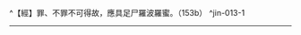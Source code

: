 ^【經】罪、不罪不可得故，應具足尸羅波羅蜜。（153b） ^jin-013-1

---

[^1]: ┌ 身律儀：不惱害、不劫盜、不邪婬、不飲酒 尸羅 ┤ 口律儀：不妄語、不兩舌、不惡口、不綺語 └ 淨命 （印順法師，《大智度論筆記》〔A026〕p.49）
[^2]: ┌ 破戒：墮三惡道 持戒、破戒之果 ┤ ┌ 下持戒：生人中 │ │ 中持戒：生欲天 └ 持戒 ┤ 上持戒：生色無色天 │ ┌ 下清淨：得羅漢果 └ 上上持戒 ┤ 中清淨：得辟支果 └ 上清淨：得佛果 （印順法師，《大智度論筆記》〔A026〕p.50）
[^3]: 猗＝倚【元】。（大正25，153d，n.13） 猗（^ㄧˇ）：2.通"倚"。依，靠著。（《漢語大詞典》（五），p.75）
[^4]: 無上佛道戒：一、慈愍眾生故，二、為度眾生故，三、知戒實相故，四、心不倚著故，五、將至佛道戒。（印順法師，《大智度論筆記》〔A026〕p.50）
[^5]: 參見Lamotte（1949, p.772, n.2）：此一段落實際上是「持戒五利益」之進一步之說明。參見Dīgha（《長部》）, II, p.86, III, p.263; Aṅguttara（《增支部》）, III, p.253；《長阿含經》卷2（2經）《遊行經》：「^凡人持戒，有五功德。何謂為五？一者、諸有所求，輙得如願。二者、所有財產，增益無損。三者、所往之處，眾人敬愛。四者、好名善譽，周聞天下。五者、身壞命終，必生天上。」（大正1，12b20-24）
[^6]: 苦＝共【石】。（大正25，153d，n.19）
[^7]: 政：通「正」。（《漢語大詞典》（五），p.422） 「端政」即「端正」。
[^8]: 考＝拷【宋】【元】【明】【宮】＊。（大正25，153d，n.23）
[^9]: 所＝何【宮】。（大正25，154d，n.1）
[^10]: 憍：同"驕"。驕傲，驕矜。（《漢語大詞典》（七），p.738）
[^11]: 泆（^ㄧˋ）：1.放蕩，放縱。（《漢語大詞典》（五），p.1085）
[^12]: 十二年求德瓶。（印順法師，《大智度論筆記》〔I020〕p.434） 參見《眾經撰雜譬喻》卷上（大正4，532a-b）。
[^13]: 自恣：放縱自己，不受約束。（《漢語大詞典》（八），p.1324）
[^14]: 〔周滿〕－【宋】【宮】【石】。（大正25，154d，n.4）
[^15]: 行禪＝禪定【宋】【元】【明】【宮】【石】。（大正25，154d，n.5）
[^16]: 親親：1.愛自己的親屬。（《漢語大詞典》（十），p.350）
[^17]: 萬端：亦作"萬耑"。形容方法、頭緒、形態等極多而紛繁。（《漢語大詞典》（九），p.469）
[^18]: 向：10.從前，原先。12.剛才。（《漢語大詞典》（三），p.136）
[^19]: 參見《大智度論》卷13（大正25，154a3-17）。
[^20]: 依仰：依賴仰仗。（《漢語大詞典》（一），p.1349）
[^21]: 苽＝瓜【元】【明】。（大正25，154d，n.7）
[^22]: 止：3.居住。（《漢語大詞典》（五），p.299）
[^23]: 大＝火【宋】【元】【明】【宮】。（大正25，154d，n.8）
[^24]: 儜（^ㄋㄧㄥˊ）兒：罵人之語，猶言孱頭。（《漢語大詞典》（一），p.1719） 孱（^ㄘㄢˋ）頭：1.卑劣怯懦的人。2.形容人品下劣懦怯。（《漢語大詞典》（四），p.239）
[^25]: 參見Lamotte（1949, p.781, n.1）：籌（śalākā）係木片，其持有者能以之參與投票或受分配食物。投票稱為「捉籌」（śalākā gṛhṇāti）。
[^26]: 隈（^ㄨㄟ）：5.隅，角落。（《漢語大詞典》（十一），p.1077）
[^27]: 第二十二之一＝第二十三【宋】，－【元】【明】。（大正25。154d，n.16）
[^28]: 〔相〕－【宋】【宮】【石】＊。（大正25，154d，n.18）
[^29]: 殺生戒之定義：是眾生，知是眾生，發心欲殺，正斷其命。（印順法師，《大智度論筆記》〔A034〕p.63）
[^30]: 參見Lamotte（1949, p.784, n.2）：關於此身表業，由大種所造之色，見《俱舍論》卷13（大正29，67c）。
[^31]: 殺生罪料簡：殺他非自殺，心知非不知，故殺非不故，快心非狂癡，斷命非傷，身業非但說，口教非但心念。（印順法師，《大智度論筆記》〔A034〕p.63）
[^32]: ┌ 但善法 ←→ 通無記 ┐ │ 但欲繫 ←→ 通色繫（論主加不繫） │ 小乘於不殺之異說──迦旃延 ┤ 是身口業 ←→ 非身口業 ├ 餘毗曇 │ 是有漏 ←→ 通無漏 │ │ 是有報 ←→ 通無報 │ └ 或隨心行 ←→ 常不逐心行 ┘ （印順法師，《大智度論筆記》〔A026〕p.50）
[^33]: 此後似應接下文：「^復次，有人不受戒，而從生已來，不好殺生，或善或無記，是名無記。」（大正25，155a11-13）
[^34]: 參見《十住毘婆沙論》卷14：「^十善道中離奪他命是善性，或欲界繫、或不繫三界。欲界繫者，以欲界身離奪他命是欲界繫；非三界繫者，學、無學人八聖道所攝，離殺生正業。」（大正26，96b6-10）
[^35]: 案：印順法師筆記中原作「餘毗曇通色繫（論主加不繫）」，但從《大智度論》內容看來，應該是「餘毗曇通不繫（論主加色繫）」。
[^36]: 案：「^復次，有人不受戒，而從生已來，不好殺生，或善或無記，是名無記。」這段文字是在討論善、惡、無記，依其文義似乎應移至前項「三性門」，而列於「^復次，有人不從師受戒，而但心生自誓：我從今日不復殺生！如是不殺，或時無記」之後。
[^37]: 參見《十住毘婆沙論》卷14（大正26，96a6-97b22）。
[^38]: 參見《十住毘婆沙論》卷14：「^或共心生、或不共心生。何等是共心生？如行人見虫而作是念：我當身業遠離不傷害，是名離奪命善行共心生。何等是離殺生善不共心生？有人身不動、口不言，但心念：從今日不殺生，是名不共心生。又有人先遠離殺生，若睡、若覺，心緣餘事，於念念中不殺生，福常得增長，亦不共心生。」（大正26，96b12-18）
[^39]: 〔丹注......戒〕十五字－【宋】【元】【明】【宮】【石】。（大正25，155d，n.6）
[^40]: 二種修：即得修、行修（習修）。本未曾作，今始作，是為得修；前時已作，後時復作，是為行修。參見《大智度論》卷33（大正25，305a）。
[^41]: 〔丹注......證〕七字－【宋】【元】【明】【宮】【石】。（大正25，155d，n.7）
[^42]: 〔丹注......上〕八字－【宋】【元】【明】【宮】【石】。（大正25，155d，n.8）
[^43]: 〔非心相應法〕－【宋】【元】【明】【宮】【石】。（大正25，155d，n.11） 案：此處「非心相應法」之主張與《迦栴延子阿毘曇》相同，應刪除。
[^44]: 〔丹注......也〕十一字－【宋】【元】【明】【宮】【石】。（大正25，155d，n.13）
[^45]: 參見釋厚觀、郭忠生合編，〈《大智度論》之本文相互索引〉，《正觀》（6），pp.32-33：《大智度論》卷14（大正25，163c7-164a），卷18（大正25，193c），卷20（大正25，210b27-211a11）。另可參考：1、《大品般若經》卷8〈29 散花品〉（大正8，279b12-23），2、《放光般若經》卷6〈30 雨法雨品〉（大正8，42c27-43a9），3、《光讚般若經》卷10〈27 雨法寶品〉（大正8，216a24-b7）。
[^46]: 殺生過患。（印順法師，《大智度論筆記》〔A034〕p.63）
[^47]: 并（^ㄅㄧㄥˋ）：2.兼並，並吞。（《漢語大詞典》（二），p.80）
[^48]: 濟（^ㄐㄧˋ）：6.補益。7.增援，增加。（《漢語大詞典》（六），p.190）
[^49]: 令＝今【元】【明】【石】。（大正25，155d，n.14）
[^50]: 思惟不殺之理。（印順法師，《大智度論筆記》〔A034〕p.63）
[^51]: 垂：11.將近。（《漢語大詞典》（二），p.1077）
[^52]: 殺罪最重，不殺德第一。（印順法師，《大智度論筆記》〔A034〕p.63）
[^53]: 生＋（口言）【宋】【元】【明】。（大正25，155d，n.21）
[^54]: 參見《增壹阿含經》卷20（大正2，648a14-19），《佛說五大施經》（大正16，813b-c）。
[^55]: 參見《分別善惡報應經》卷下（大正1，899b12-15），《佛說出家緣經》（大正17，736b12-17）。
[^56]: 藪（^ㄙㄡˇ）：2.人或物聚集之所。（《漢語大詞典》（九），p.602）
[^57]: 捨命護不殺戒。（印順法師，《大智度論筆記》〔A034〕p.65）
[^58]: 須陀洹後生不願殺羊而自殺。（印順法師，《大智度論筆記》〔I019〕p.434）
[^59]: 計挍＝校計【宋】【元】【明】【宮】【石】。（大正25，156d，n.3）
[^60]: 不與取及助盜法。（印順法師，《大智度論筆記》〔A034〕p.63）
[^61]: 《雜阿含經》卷37（1039經）：「^於他財物，聚落、空地，皆不離盜。」（大正2，271b23）
[^62]: 撿挍（^ㄐㄧㄢˇ ㄐㄧㄠˋ）：亦作"撿校"。查看，查視。（《漢語大詞典》（六），p.921）
[^63]: 劫：2.搶奪，強取。（《漢語大詞典》（二），p.778）
[^64]: 盜：1.偷竊，劫掠。2.引申為用不正當的手段謀取。（《漢語大詞典》（七），p.1431）
[^65]: （1）穿踰：見" 穿窬 "。（《漢語大詞典》（八），p.435） （2）穿窬：亦作"穿踰"。1.挖墻洞和爬墻頭，指偷竊行為。2.指小偷。（《漢語大詞典》（八），p.435）
[^66]: 差（^ㄘ）降：按等第遞降。（《漢語大詞典》（二），p.976）
[^67]: 蹈（^ㄉㄠˇ）：1.踩，踐踏。（《漢語大詞典》（十），p.527）
[^68]: 〔丹注云重罪人疑〕－【宋】【石】，〔丹注云〕－【元】【明】。（大正25，156d，n.20）
[^69]: 行時＝時行【宋】【元】【明】【宮】【石】。（大正25，156d，n.21）
[^70]: 朋黨：1.指同類的人以惡相濟而結成的集團。後指因政見不同而形成的相互傾軋的宗派。2.謂結為朋黨。（《漢語大詞典》（六），p.1183）
[^71]: （1）不與取十罪。（導師《大智度論筆記》〔A034〕p.63） （2）參見《分別善惡報應經》卷下（大正1，899b16-19），《佛說出家緣經》（大正17，736b17-23）。
[^72]: 娠（^ㄕㄣ）：1.懷孕。（《漢語大詞典》（四），p.359）
[^73]: 〔^如是......種〕十二字－【宋】【元】【明】【宮】【石】。（大正25，156d，n.26）
[^74]: 要（^ㄧㄠ）：3.約請，邀請。4.約言。以明誓的方式就某事作出莊嚴的承諾或表示某種決心。5.指所訂立的誓約、盟約。11.和，會合。12.引申為迎合。（《漢語大詞典》（八），p.753）
[^75]: 參見《雜阿含經》卷37（1039經）：「^行諸邪婬，若父母、兄弟、姊妹、夫主、親族，乃至授花鬘者，如是等護，以力強干，不離邪婬。」（大正2，271b23-25）
[^76]: 〔丹注......罪〕十五字－【宋】【元】【明】【宮】【石】。（大正25，156d，n.27）
[^77]: 妷＝泆【宋】【元】【明】【宮】。（大正25，156d，n.28） 泆（^ㄧˋ）：1.放蕩，放縱。（《漢語大詞典》（五），p.1085）
[^78]: 迴：2.旋轉，翻轉。（《漢語大詞典》（十），p.769）
[^79]: 穆（^ㄇㄨˋ）：5.和睦。（《漢語大詞典》（八），p.149）
[^80]: （1）邪婬十罪。（導師《大智度論筆記》〔A034〕p.63） （2）參見《分別善惡業報經》卷下（大正1，899b19-23），《佛說出家緣經》（大正17，736b23-28）。
[^81]: 誑（^ㄎㄨㄤˊ）：1.惑亂，欺騙。（《漢語大詞典》（十一），p.237）
[^82]: 解生＝生解【石】。（大正25，157d，n.4）
[^83]: 稠（^ㄔㄡˊ）林：密林。（《漢語大詞典》（八），p.103）
[^84]: 曳（^ㄧㄝˋ）：1.牽引，拖。（《漢語大詞典》（五），p.578）
[^85]: 發：13.顯現，顯露。28.揭露，暴露。（《漢語大詞典》（八），p.540）
[^86]: 俱伽離謗舍目二人，梵天王教偈，死墮地獄。（印順法師，《大智度論筆記》〔I019〕p.434） 參見Lamotte（1949, p.806, n.2）：《雜寶藏經》卷3（大正4，461a-b）；《出曜經》卷10（大正4，664b-665b）；《鼻奈耶》卷4（大正24，868b）。
[^87]: 野人＝人為【宮】。（大正，25，157d，n.10）
[^88]: 事＝意【宋】【元】【明】【宮】【石】。（大正25，157d，n.12）
[^89]: 參見Lamotte（1949, p.807, n.5）：Saṃyutta（《相應部》）I, pp.148-149；《雜阿含經》卷44（1193經）（大正2，323b-c）；《別譯雜阿含經》卷5（106經）（大正2，411b-c）。
[^90]: （1）㮈＝奈【宋】【元】【明】，＝柰【宮】。（大正25，157d，n.13） （2）奈（^ㄋㄞˋ）：5.通"柰"。果名。（《漢語大詞典》（二），p.1515）
[^91]: 苽（^ㄍㄨㄚ）：2.同"瓜"。（《漢語大字典》（五），p.3194）
[^92]: 翕（^ㄒㄧ）然：4.忽然；突然。（《漢語大詞典》（九），p.653）
[^93]: 噑（^ㄏㄠˊ）：同"嗥"。1.吼叫。（嗥《漢語大詞典》（三），p.465）
[^94]: 嘷哭＝號咷【宋】【元】【明】【宮】。（大正25，157d，n.14）
[^95]: 斛（^ㄏㄨˊ）：1.量器。（《漢語大詞典》（七），p.338）
[^96]: 胡麻：1.即芝麻。相傳漢張騫得其種於西域，故名。（《漢語大詞典》（六），p.1214）
[^97]: 阿浮陀地獄、尼羅浮陀地獄、阿羅邏地獄、阿婆婆地獄、休休地獄、漚波羅地獄、分陀梨迦地獄、摩呵波頭摩地獄，此為八寒地獄。參見《大智度論》卷16：「^八寒氷地獄者：一名頞浮陀（少多有孔），二名尼羅浮陀，（無孔），三名阿羅羅（寒戰聲也），四名阿婆婆（亦患寒聲），五名睺睺（亦是患寒聲），六名漚波羅（此地獄外壁似青蓮花也），七名波頭摩（紅蓮花，罪人生中受苦也），八名摩訶波頭摩，是為八。」（大正25，176c24-177a3）
[^98]: 漚（^ㄡˋ）：長時間浸泡。（《漢語大詞典》（六），p.74）
[^99]: （五）＋百【宋】【元】【明】【宮】【石】。（大正25，157d，n.18）
[^100]: 犁：1.耕地翻土的農具。（《漢語大詞典》（六），p.269）
[^101]: 夫士之生＝夫世之士【宮】。（大正25，158d，n.1）
[^102]: 十＝千【石】。（大正25，158d，n.3）
[^103]: 五＝三【宮】。（大正25，158d，n.4）
[^104]: 參見《雜阿含經》卷48（1278經）（大正2，351b-352a），《別譯雜阿含經》卷14（276經）（大正2，470a-b），《增壹阿含經》卷12（大正2，603b-c）。
[^105]: 詭（^ㄍㄨㄟˇ）：3.欺詐，假冒。（《漢語大詞典》（十一），p.187） 詭言：1.假稱，謊稱。（《漢語大詞典》（十一），p.189）
[^106]: 佛誡羅睺羅妄語。（印順法師，《大智度論筆記》〔I019〕p.434） 參見《中阿含經》卷3（14經）《羅云經》（大正1，436a-437b），《出曜經》卷11（大正4，668a），《法句譬喻經》卷3（大正4，599c-600a）。
[^107]: 參豫（^ㄩˋ）：見" 參與 "。（《漢語大詞典》（二），p.848） 參與：預聞而參議其事；介入，參加。（《漢語大詞典》（二），p.846）
[^108]: 教敕：教誡，教訓。（《漢語大詞典》（五），p.449）
[^109]: 承：2.接受，承受。（《漢語大詞典》（一），p.770） 承用：因襲，沿用。（《漢語大詞典》（一），p.771）
[^110]: （1）妄語十罪。（導師《大智度論筆記》〔A034〕p.63） （2）參見《分別善惡報應經》卷下（大正1，899c23-26），《佛說出家緣經》（大正17，736b28-c5）。
[^111]: 麴（^ㄑㄩ）＝麯【宋】【元】【明】【宮】。（大正25，158d，n.9）
[^112]: 伏匿：隱藏，躲藏。（《漢語大詞典》（一），p.1184）
[^113]: 怳＝恍【宋】【元】【明】【宮】。（大正25，158d，n.14）
[^114]: （1）怳惚（^ㄏㄨㄤˇ ㄏㄨ）：見" 怳忽 "。（《漢語大詞典》（七），p.476） （2）怳忽：2.謂知覺迷糊或神思不定。（《漢語大詞典》（七），p.476）
[^115]: 騃（^ㄞˊ）：愚，呆。（《漢語大詞典》（十二），p.847）
[^116]: （1）參見《分別善惡報應經》卷下（大正1，899b26-c11） （2）《佛說出家緣經》卷1：「^飲酒有三十五惡。何等三十五？^（1）^散盡財賄；^（2）^致眾苦患；^（3）^怨諍增重；^（4）^裸露形軀；^（5）^惡名遐邇；^（6）^慧明日減；^（7）^應得不得；^（8）^已得便失；^（9）^顯揚惡事；^（10）^要務頓發憂慼之本；^（11）^恍惚變沒；^（12）^顏貌鄙惡；^（13）^輕慢尊長；^（14）^不知供養沙門、婆羅門；^（15）^自於室家不辨尊卑；^（16）^不宗敬佛；^（17）^不崇大法；^（18）^不敬事僧；^（19）^返親惡人；^（20）^遠離明能；^（21）^崩墜邪道；^（22）^無慚愧心；^（23）^不護根門；^（24）^惛荒婬欲；^（25）^眾所不愛；^（26）^人不喜見；^（27）^德士宿舊咸來咎責；^（28）^集造眾惡；^（29）^要用之勢，不豫識任；^（30）^智德隱避；^（31）^像類不別；^（32）^去泥洹遠；^（33）^種狂惑業；^（34）^身死命終生地獄中；^（35）^設得為人，愚癡頑瞶。」（大正17，736c5-15）
[^117]: 四罪：殺生、偷盜、邪婬、飲酒。
[^118]: 事重＝重事【宋】【元】【明】【宮】【石】。（大正25，158d，n.17）
[^119]: 榮耀：亦作"榮曜"。1.花木茂盛鮮艷。（《漢語大詞典》（四），p.1232）
[^120]: 參見Lamotte（1949, p.882, n.2）：此即下文所稱之波利質多樹（Parijātaka）。
[^121]: 丹葩（^ㄆㄚ）：紅花。（《漢語大詞典》（一），p.687）
[^122]: 無央：1.無窮盡。2.猶無數。（《漢語大詞典》（七），p.105）
[^123]: 間（^ㄐㄧㄢˋ）：間或。（《漢語大詞典》（十二），p.73） 閒或：亦作"間或"。偶爾，有時候。（《漢語大詞典》（十二），p.80）
[^124]: 壟＝瓏【宋】【宮】。（大正25，159d，n.1） 壟：2.高丘，高地。3.田埂，田間稍稍高起的小路。（《漢語大詞典》（二），p.1242） 輕密無間壟：形容天衣輕柔密實平順，沒有不平隆起的縐褶。
[^125]: 映繡＝照文繡【元】【明】。（大正25，159d，n.2）
[^126]: 斐亹（^ㄈㄟ ㄨㄟˇ）：亦作"斐斖"。文彩絢麗貌。（《漢語大詞典》（六），p.1548）
[^127]: 耳璫（^ㄉㄤ）：即耳珠。1.婦女的耳飾。（《漢語大詞典》（八），p.652）
[^128]: 𤦲（^ㄑㄩˊ）：同"璩"。（《漢語大字典》（二），p.1121）
[^129]: 愛＝服【宋】【元】【明】【宮】【石】。（大正25，159d，n.3）
[^130]: 箜篌（^ㄎㄨㄥ ㄏㄡˊ）：古代撥弦樂器名。有豎式和臥式兩種。（《漢語大詞典》（八），p.1206）
[^131]: 《一切經音義》卷9：「^監礙（古文作[堅-土+言]，同公衫反，《方言》監，察也。言婦人有三監五礙者）。」（大正54，362b18）[堅-土+言]＝譼【甲】。（大正54，362d，n.3） 《一切經音義》卷23：「^為誰守護（護謂三護，亦曰三監。女人志弱故藉三護：幼小父母護，適人夫婿護。今此通問故言誰也。監護之文，經書懸合耳也）。」（大正54，455a16-17） ［宋］知禮述，《金光明經文句記》卷1：「^女人志弱故藉三護：幼小父母護，適人夫婚護，夫死子息護。」（大正39，95a14-15） 《大智度論》卷56：「^女人有五礙：不得作釋提桓因、梵王、魔王、轉輪聖王、佛。」（大正25，459a6-7）
[^132]: 妊身：懷孕。（《漢語大詞典》（四），p.303）
[^133]: 嬉＝熙【元】【明】。（大正25，159d，n.6）
[^134]: 嬉怡：和悅，喜悅。（《漢語大詞典》（四），p.407）
[^135]: 肆（^ㄙˋ）：2.不受拘束，縱恣。（《漢語大詞典》（九），p.244）
[^136]: 樂志：愉悅心志。（《漢語大詞典》（四），p.1288）
[^137]: 乃：5.副詞。卻。6.副詞。竟然，居然。（《漢語大詞典》（一），p.626）
[^138]: ┌ 布施 ── 得大福 三事得果不虛 ┤ 持戒 ── 生好處 └ 修定 ── 得解脫 （印順法師，《大智度論筆記》〔A027〕p.51）
[^139]: 參見《增壹阿含經》卷15（大正2，624b-626a），《大毘婆沙論》卷124（大正27，647b）。
[^140]: （1）參見《一切經音義》卷65：「^布薩（此訛略也，應云鉢羅帝提舍邪寐，此云我對說謂相向說罪也，舊云淨住者，義翻也）。」（大正54，738c18） （2）印順法師，《原始佛教聖典之集成》，p.107：「^布薩的原語為：poṣadha, upāvasa, upavāsathaposatha, uposatha等；音譯作逋沙他、褒灑陀、優波婆沙等。玄奘譯義為『長養』，義淨譯義為『長養淨。』《根本薩婆多部律攝》，釋為『長養善法，持自心故』；『增長善法，淨除不善。』（大正24，529a12-16）與《毘尼母經》的『斷名布薩......清淨名布薩』（卷3（大正24，814b）），大意相同。古代意譯為『齋』最為適當！『洗心曰齋』，本為淨化自心的意思。佛法本以八支具足為布薩（《增壹阿含經》卷16（大正2，625b-c））；但布薩源於古制，與斷食有關，所以不非時食，在八關齋戒中，受到重視。」
[^141]: 共住＝善宿【宋】【元】【明】【宮】【石】。（大正25，159d，n.13）
[^142]: 諾：表示同意、遵命的答應聲。（《漢語大詞典》（十一），p.274）
[^143]: 《大正藏》原作「來」，今依《高麗藏》作「求」（第14冊，511c12）。
[^144]: 參見Lamotte（1949, p.832, n.2）：此經在多部漢譯《阿含經》內均有收錄：《長阿含經》卷20（30經）《世記經》（大正1，134b14-135b7）；《雜阿含經》卷40（1117經）（大正2，295c-296a）；《別譯雜阿含經》卷3（46經）（大正2，389a-b）；《增壹阿含經》卷16〈24 高幢品〉（大正2，624b-625a）；《立世阿毘曇論》卷2〈8 天住處品〉（大正32，184b9-185b13）所引用。
[^145]: 六齋日諸天下世觀察。（印順法師，《大智度論筆記》〔I019〕p.433）
[^146]: 三＝五【宋】【元】【明】【宮】。（大正25，160d，n.6）
[^147]: 參見Lamotte（1949, p.834, n.2）：根據《四天王經》之說明，五衰是生、老、死、憂、悲，以及貪、瞋、痴三毒。不過，此處所謂之「五衰」很可能是指等第較下之天眾，在將死之前及死時所呈現之五種現象；見《俱舍論》卷10：「^復有五種大衰相現。一者、衣染埃塵，二者、花鬘萎悴，三者、兩腋汗出，四者，臭氣入身，五者、不樂本座。」（大正29，56c5-7）
[^148]: 《大正藏》原作「心」，今依《高麗藏》作「必」（第14冊，512a10）。
[^149]: 郡：1.古代地方行政區劃名。周制縣大郡小，戰國時逐漸變為郡大於縣。秦滅六國，正式建立郡縣制，以郡統縣。漢因之。（《漢語大詞典》（十），p.628）
[^150]: 國邑：1.國都。2.城邑。（《漢語大詞典》（三），p.635）
[^151]: 參見Lamotte（1949, p.835, n.1）：《天地本起經》其中之一收錄在《長阿含經》卷18（30經）《世記經》（大正1，114b-149c），另外三部是獨立之譯本：《大樓炭經》，《起世經》，《起世因本經》。
[^152]: 卒：3.終於，最後。（《漢語大詞典》（一），p.876）
[^153]: 役＝伎【宮】。（大正25，160d，n.12）
[^154]: 剋（^ㄎㄜˋ）己：克制自己，嚴格要求自己。（《漢語大詞典》（二），p.688）
[^155]: 《中阿含經》卷10（41經）《何義經》（大正1，485a13），《中阿含經》卷10（43經）《不思經》（大正1，485b19-20）。
[^156]: 出家戒勝于在家戒。（印順法師，《大智度論筆記》〔A034〕p.64）
[^157]: 府：5.聚集之處。（《漢語大詞典》（三），p.1213）
[^158]: 恬澹（^ㄊㄧㄢˊ ㄉㄢˋ）：亦作"恬憺"。同"恬淡"。清靜淡泊。（《漢語大詞典》（七），p.523）
[^159]: 納衣：2.即衲衣。取人棄去之布帛縫衲之僧衣。也稱百衲衣。（《漢語大詞典》（九），p.759） 衲（^ㄋㄚˋ）：1.補，縫綴。3.僧衣。因其常用許多碎布拼綴而成，故稱。（《漢語大詞典》（九），p.41）
[^160]: 閻浮呿提問舍利弗佛法何難。（印順法師，《大智度論筆記》〔I019〕p.433） 參見《雜阿含經》卷18（490經）（大正2，126a）。
[^161]: 出處待考。 參見Lamotte（1949, p.844, n.2）：優鉢羅華比丘尼即是蓮華色比丘尼。參見《大智度論》卷11（大正25，137a）。
[^162]: 女＋（皆）【宋】【元】【明】【宮】。（大正25，161d，n.9）
[^163]: 郁鉢蓮花尼勸人出家不妨破戒。（印順法師，《大智度論筆記》〔I019〕p.433）
[^164]: 出處待考。 佛度醉比丘。（印順法師，《大智度論筆記》〔I019〕p.433）
[^165]: 沙彌、沙彌尼應求二師。（印順法師，《大智度論筆記》〔I079〕p.480）
[^166]: 捉足禮。（印順法師，《大智度論筆記》〔I079〕p.480）
[^167]: 沙彌、沙彌尼十戒：1、不殺生，2、不偷盜，3、不淫欲，4、不妄語，5、不飲酒，6、不香花嚴身，7、不歌舞觀聽，8、不坐臥高廣大床，9、不非時食，10、不蓄金銀寶物。
[^168]: 參見Lamotte（1949, p.848, n.2）：式叉摩那係在兩年之內，持守不殺生、不偷盜、不非梵行、不妄語、不飲酒、不非時食等六戒。Vinaya（《律藏》）IV, p.319。 印順法師，《成佛之道》（增注本），p.184：「^因為沙彌及尼戒，比丘及尼戒，雖各部多少不同，而大致都還算一致。唯獨這二年的六法戒，各部的說法不同。舊有部的《十誦律》（卷45（大正23，327a-c）），法藏部的《四分律》（卷48（大正22，924b-c）），都說六法，而不完全一樣。新有部的《苾芻尼毗奈耶》，『二年學六法六隨行』（《根本說一切有部苾芻尼毘奈耶》卷19（大正23，1014b）），這是二種六法。大眾部的《僧祇律》，『二歲隨行十八事』（卷38（大正22，535a）），這是三種六法。二年六法的古說是一致的，而六法的內容不同，這可以想見，這一學法女的古制，早就不曾嚴格遵行，這才傳說紛紜了。」
[^169]: 參見Lamotte（1949, p.848, n.3）：關於比丘尼有妊之意外事件，請見Aṅguttara（《增支部》）IV, p.317；《五分律》卷13（大正22，92a-b）；《四分律》卷27（大正22，754b）；《根本說一切有部苾芻尼毘奈耶》卷18（大正23，1005c）。
[^170]: 〔受六法是式叉摩那〕八字－【宋】【元】【明】【宮】，〔受六法〕－【石】。（大正25，161d，n.23）
[^171]: 參見《十誦律》卷49（大正23，295c-296a）。
[^172]: 戒法廣略。（印順法師，《大智度論筆記》〔A034〕p.64）
[^173]: 參見Lamotte（1949, p.850, n.3）：比丘及比丘尼之受戒應經「白四羯磨」：「作法辦事（羯磨）經第四次宣告」。受戒之作法實際上是包括一次宣告（提案），接著是三次誦念以尋求集會僧眾之認可。